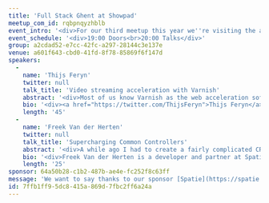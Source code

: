 ```yaml
---
title: 'Full Stack Ghent at Showpad'
meetup_com_id: rqbpnqyzhblb
event_intro: '<div>For our third meetup this year we''re visiting the awesome offices of Showpad. Thijs Feryn will instruct us about video streaming acceleration with Varnish. Freek Van der Herten returns to teach us about supercharging common controllers in Laravel.<br><br>Showpad is so kind to provide us with food and drinks so you can come hungry and thirsty!</div>'
event_schedule: '<div>19:00 Doors<br>20:00 Talks</div>'
group: a2cdad52-e7cc-42fc-a297-28144c3e137e
venue: a601f643-cbd0-41fd-8f78-85869f6f147d
speakers:
  -
    name: 'Thijs Feryn'
    twitter: null
    talk_title: 'Video streaming acceleration with Varnish'
    abstract: '<div>Most of us know Varnish as the web acceleration software that is used to make your site bullet-proof. But Varnish can do more than speed up your website.<br><br>In this presentation, Thijs will show you how video streaming over HTTP works and how Varnish can be used to scale your OTT video platform.<br><br>The goal is to offload as much as we can from our origin servers. Not only the video streaming itself, but also a lot of the advanced decision making such as:<br><br></div><ul><li>Pre-fetching the next video segments</li><li>Geo-blocking and geo-routing</li><li>Rate limiting</li><li>Response body manipulation</li><li>Dynamic backend selection</li></ul><div><br>Thijs will package an MP4 file into HLS and MPEG-DASH and accelerate its delivery, but we’ll also measure the performance improvement for a video we’ll stream live.</div>'
    bio: '<div><a href="https://twitter.com/ThijsFeryn">Thijs Feryn</a> is a "technical evangelist" at <a href="https://www.varnish-software.com/">Varnish Software</a>, the company behind the <a href="https://www.varnish-cache.org/">Varnish Cache</a> open source technology. His goal is to bring technology to the people and people to technology. He focuses on bridging the gap between code and infrastructure. Thijs is a <a href="http://shop.oreilly.com/product/0636920056294.do">published author at O''Reilly</a>, he is also involved in many open source communities. He <a href="https://feryn.eu/speaking">speaks</a>, listens, <a href="https://feryn.eu/books">writes</a>, codes, teaches, <a href="https://feryn.eu/blog">blogs</a>, <a href="http://youtube.com/ThijsFeryn">vlogs</a>, organizes and is above all very excited to speak at Full Stack Ghent<em>.</em></div>'
    length: '45'
  -
    name: 'Freek Van der Herten'
    twitter: null
    talk_title: 'Supercharging Common Controllers'
    abstract: '<div>A while ago I had to create a fairly complicated CRUD interface from scratch. While this isn’t rocket science, there surprisingly aren’t that many good resource out there on how to do this. That’s why our team dove in and published a couple of packages that can help create modern CRUD interface. In this highly practical talk you’ll learn how we nowadays go about creating a CRUD interface at Spatie. We’ll take a look at how we can convert url parameters to a Eloquent query. You’ll learn what view models are. We’ll create some server side components with BladeX and much more.</div>'
    bio: '<div>Freek Van der Herten is a developer and partner at Spatie. The Antwerp based company has an open source first mentality and has released many Laravel, PHP and JavaScript packages, which have been downloaded more than 25 million times. After hours Freek runs https://ohdear.app and co-organises the Full Stack Europe conference.</div>'
    length: '25'
sponsor: 64a50b28-c1b2-487b-ae4e-fc252f8c63ff
message: 'We want to say thanks to our sponsor [Spatie](https://spatie.be/). Be sure to take a look at [all the open source PHP and Laravel packages](https://spatie.be/open-source/packages) they have created.'
id: 7ffb1ff9-5dc8-415a-869d-7fbc2ff6a24a
---
```

